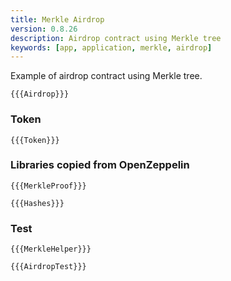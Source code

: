 ```yaml
---
title: Merkle Airdrop
version: 0.8.26
description: Airdrop contract using Merkle tree
keywords: [app, application, merkle, airdrop]
---
```


Example of airdrop contract using Merkle tree.

```solidity
{{{Airdrop}}}
```

### Token

```solidity
{{{Token}}}
```

### Libraries copied from OpenZeppelin

```solidity
{{{MerkleProof}}}
```

```solidity
{{{Hashes}}}
```

### Test

```solidity
{{{MerkleHelper}}}
```

```solidity
{{{AirdropTest}}}
```
